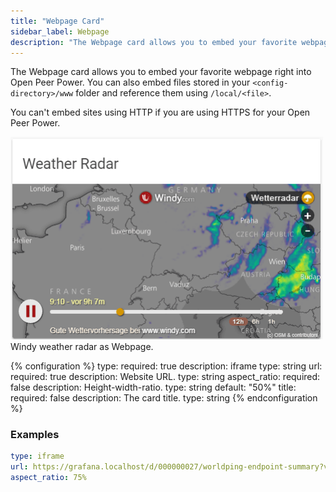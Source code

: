 ```yaml
---
title: "Webpage Card"
sidebar_label: Webpage
description: "The Webpage card allows you to embed your favorite webpage right into Open Peer Power."
---
```


The Webpage card allows you to embed your favorite webpage right into Open Peer Power. You can also embed files stored in your `<config-directory>/www` folder and reference them using `/local/<file>`.

<div class='note warning'>
You can't embed sites using HTTP if you are using HTTPS for your Open Peer Power.
</div>

<p class='img'>
  <img width="500" src='/images/lovelace/lovelace_iframe.png' alt='Windy weather radar as Webpage'>
  Windy weather radar as Webpage.
</p>

{% configuration %}
type:
  required: true
  description: iframe
  type: string
url:
  required: true
  description: Website URL.
  type: string
aspect_ratio:
  required: false
  description: Height-width-ratio.
  type: string
  default: "50%"
title:
  required: false
  description: The card title.
  type: string
{% endconfiguration %}

### Examples

```yaml
type: iframe
url: https://grafana.localhost/d/000000027/worldping-endpoint-summary?var-probe=All&panelId=2&fullscreen&orgId=3&theme=light
aspect_ratio: 75%
```

